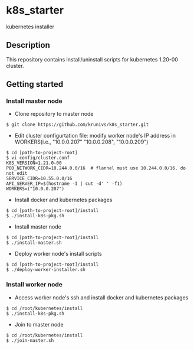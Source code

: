 # k8s_starter
kubernetes installer

## Description
This repository contains install/uninstall scripts for kubernetes 1.20-00 cluster.

## Getting started

### Install master node
* Clone repository to master node
```
$ git clone https://github.com/krunivs/k8s_starter.git
```

* Edit cluster configurtation file: modify worker node's IP address in WORKERS(i.e., "10.0.0.207" "10.0.0.208", "10.0.0.209")
```
$ cd [path-to-project-root]
$ vi config/cluster.conf
K8S_VERSION=1.21.0-00
POD_NETWORK_CIDR=10.244.0.0/16  # flannel must use 10.244.0.0/16. do not edit
SERVICE_CIDR=10.55.0.0/16
API_SERVER_IP=$(hostname -I | cut -d' ' -f1)
WORKERS=("10.0.0.207")
```

* Install docker and kubernetes packages
```
$ cd [path-to-project-root]/install
$ ./install-k8s-pkg.sh
```


* Install master node
```
$ cd [path-to-project-root]/install
$ ./install-master.sh
```


* Deploy worker node's install scripts
```
$ cd [path-to-project-root]/install
$ ./deploy-worker-installer.sh
```

### Install worker node

* Access worker node's ssh and install docker and kubernetes packages
```
$ cd /root/kubernetes/install
$ ./install-k8s-pkg.sh
```


* Join to master node
```
$ cd /root/kubernetes/install
$ ./join-master.sh
```
